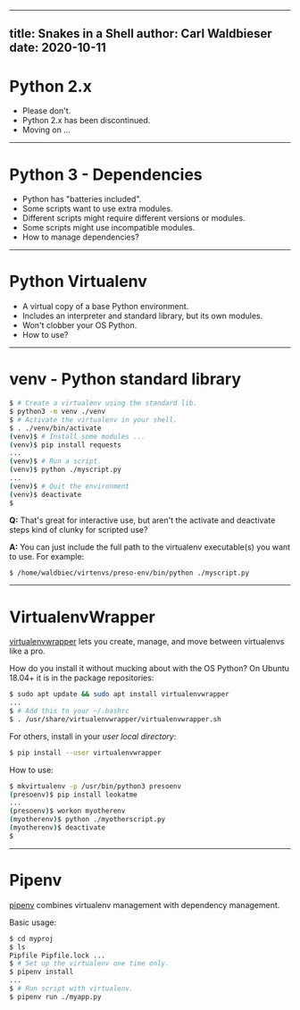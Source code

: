 
---
title: Snakes in a Shell
author: Carl Waldbieser
date: 2020-10-11
---

# Python 2.x

* Please don't.
* Python 2.x has been discontinued.
* Moving on ...

---

# Python 3 - Dependencies

* Python has "batteries included".
* Some scripts want to use extra modules.
* Different scripts might require different versions or modules.
* Some scripts might use incompatible modules.
* How to manage dependencies?

---

# Python Virtualenv

* A virtual copy of a base Python environment.
* Includes an interpreter and standard library, but its own modules.
* Won't clobber your OS Python.
* How to use?

---

# venv - Python standard library

```bash
$ # Create a virtualenv using the standard lib.
$ python3 -m venv ./venv
$ # Activate the virtualenv in your shell.
$ . ./venv/bin/activate
(venv)$ # Install some modules ...
(venv)$ pip install requests
...
(venv)$ # Run a script.
(venv)$ python ./myscript.py
...
(venv)$ # Quit the environment
(venv)$ deactivate
$
```

**Q:** That's great for interactive use, but aren't the activate and deactivate
steps kind of clunky for scripted use?

**A:** You can just include the full path to the virtualenv executable(s) you want
to use.  For example:

```bash
$ /home/waldbiec/virtenvs/preso-env/bin/python ./myscript.py
```

---

# VirtualenvWrapper

[virtualenvwrapper](https://virtualenvwrapper.readthedocs.io/en/latest/) lets
you create, manage, and move between virtualenvs like a pro.

How do you install it without mucking about with the OS Python?  On Ubuntu
18.04+ it is in the package repositories:

```bash
$ sudo apt update && sudo apt install virtualenvwrapper
...
$ # Add this to your ~/.bashrc
$ . /usr/share/virtualenvwrapper/virtualenvwrapper.sh
```

For others, install in your *user local directory*:

```bash
$ pip install --user virtualenvwrapper
```

How to use:

```bash
$ mkvirtualenv -p /usr/bin/python3 presoenv
(presoenv)$ pip install lookatme
...
(presoenv)$ workon myotherenv
(myotherenv)$ python ./myotherscript.py
(myotherenv)$ deactivate
$
```

---

# Pipenv

[pipenv](https://github.com/pypa/pipenv) combines virtualenv management with
dependency management.

Basic usage:

```bash
$ cd myproj
$ ls
Pipfile Pipfile.lock ...
$ # Set up the virtualenv one time only.
$ pipenv install
...
$ # Run script with virtualenv.
$ pipenv run ./myapp.py
```

